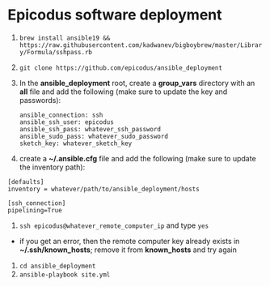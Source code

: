 # Epicodus software deployment

1. `brew install ansible19 && https://raw.githubusercontent.com/kadwanev/bigboybrew/master/Library/Formula/sshpass.rb`
1. `git clone https://github.com/epicodus/ansible_deployment`
1. In the **ansible_deployment** root, create a **group_vars** directory with an **all** file and add the following (make sure to update the key and passwords):

    ```
    ansible_connection: ssh
    ansible_ssh_user: epicodus
    ansible_ssh_pass: whatever_ssh_password
    ansible_sudo_pass: whatever_sudo_password
    sketch_key: whatever_sketch_key
    ```

1. create a **~/.ansible.cfg** file and add the following (make sure to update the inventory path):

  ```
  [defaults]
  inventory = whatever/path/to/ansible_deployment/hosts

  [ssh_connection]
  pipelining=True
  ```

1. `ssh epicodus@whatever_remote_computer_ip` and type `yes`
  - if you get an error, then the remote computer key already exists in **~/.ssh/known_hosts**; remove it from **known_hosts** and try again
1. `cd ansible_deployment`
1. `ansible-playbook site.yml`

